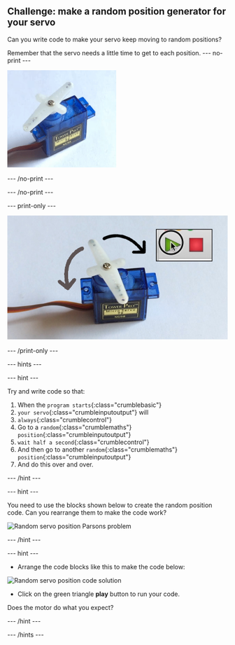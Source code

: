 ## Challenge: make a random position generator for your servo

Can you write code to make your servo keep moving to random positions?

Remember that the servo needs a little time to get to each position.
--- no-print ---

![Random servo movement](images/random_servo_movement.gif)

--- /no-print ---

--- /no-print ---

--- print-only ---

![Random servo movement](images/random_servo_movement.png)

--- /print-only ---

--- hints ---

--- hint ---

Try and write code so that:
1. When the `program starts`{:class="crumblebasic"}
1. `your servo`{:class="crumbleinputoutput"} will
1. `always`{:class="crumblecontrol"}
1. Go to a `random`{:class="crumblemaths"} `position`{:class="crumbleinputoutput"}
1.  `wait half a second`{:class="crumblecontrol"}
1. And then go to another `random`{:class="crumblemaths"} `position`{:class="crumbleinputoutput"}
1. And do this over and over.

--- /hint ---

--- hint ---

You need to use the blocks shown below to create the random position code. Can you rearrange them to make the code work?

![Random servo position Parsons problem](images/step8challengeSequence_parsons.png)

--- /hint ---

--- hint ---

* Arrange the code blocks like this to make the code below:

![Random servo position code solution](images/step8challengeSequence_solution.png)

* Click on the green triangle **play** button to run your code.

Does the motor do what you expect?

--- /hint ---

--- /hints ---
